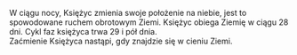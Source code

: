 W ciągu nocy, Księżyc zmienia swoje położenie na niebie, jest to spowodowane ruchem obrotowym Ziemi.
Księżyc obiega Ziemię w ciągu 28 dni.
Cykl faz księżyca trwa 29 i pół dnia.  
Zaćmienie Księżyca nastąpi, gdy znajdzie się w cieniu Ziemi.